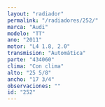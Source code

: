 ```yaml
---
layout: "radiador"
permalink: "/radiadores/252/"
marca: "Audi"
modelo: "TT"
ano: "2011"
motor: "L4 1.8, 2.0"
transmision: "Automática"
parte: "434060"
clima: "Con clima"
alto: "25 5/8"
ancho: "17 3/4"
observaciones: ""
id: "252"
---
```


